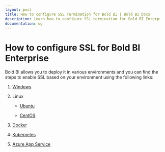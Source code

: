 ```yaml
---
layout: post
title: How to configure SSL Termination for Bold BI | Bold BI Docs
description: Learn how to configure SSL termination for Bold BI Enterprise Edition in various supported environments such as Windows, Linux, Docker, Kubernetes & Azure.
documentation: ug
---
```


# How to configure SSL for Bold BI Enterprise

Bold BI allows you to deploy it in various environments and you can find the steps to enable SSL based on your environment using the following links:

1. [Windows](https://help.boldbi.com/embedded-bi/faq/how-to-change-binding-in-bold-bi-embedded/)
2. Linux
   <ul><li>

   [Ubuntu](https://help.boldbi.com/embedded-bi/setup/deploying-in-linux/installation-and-deployment/bold-bi-on-ubuntu/#configure-ssl) 
   </li>
   <li>

   [CentOS](https://help.boldbi.com/embedded-bi/setup/deploying-in-linux/installation-and-deployment/bold-bi-on-centos/#configure-ssl)
   </li>
   </ul>

3. [Docker](https://github.com/boldbi/boldbi-docker/blob/main/docs/ssl-termination.md#ssl-configuration-in-nginx)

4. [Kubernetes](https://github.com/boldbi/boldbi-kubernetes/blob/main/helm/docs/configuration.md#ssl-termination)

5. [Azure App Service](https://docs.microsoft.com/en-us/azure/app-service/configure-ssl-bindings)
   
